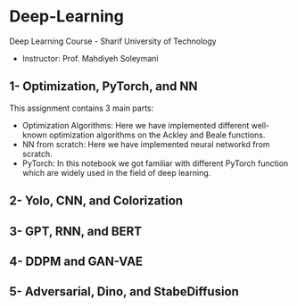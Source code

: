 # Deep-Learning
Deep Learning Course - Sharif University of Technology
- Instructor: Prof. Mahdiyeh Soleymani

## 1- Optimization, PyTorch, and NN
This assignment contains 3 main parts:
- Optimization Algorithms: Here we have implemented different well-known optimization algorithms on the Ackley and Beale functions.
- NN from scratch: Here we have implemented neural networkd from scratch.
- PyTorch: In this notebook we got familiar with different PyTorch function which are widely used in the field of deep learning.

## 2- Yolo, CNN, and Colorization
## 3- GPT, RNN, and BERT
## 4- DDPM and GAN-VAE
## 5- Adversarial, Dino, and StabeDiffusion
